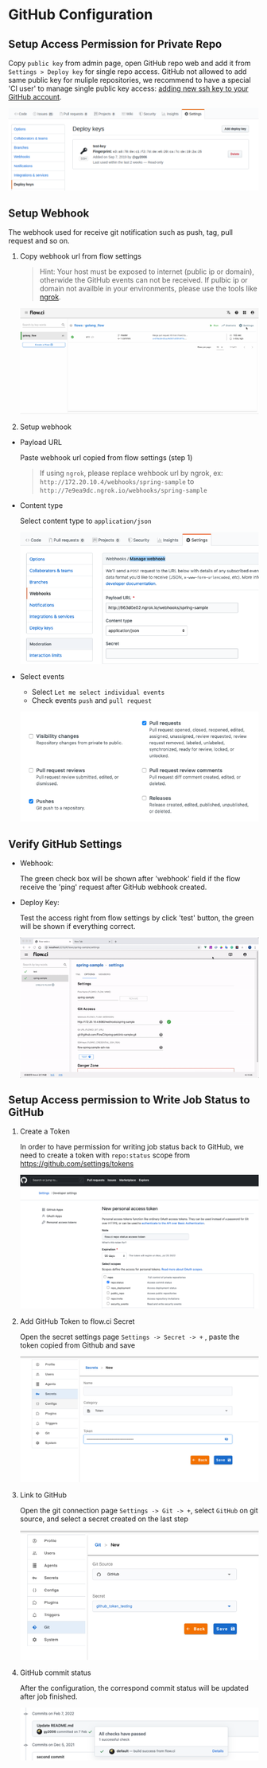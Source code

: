 # GitHub Configuration

## Setup Access Permission for Private Repo

Copy `public key` from admin page, open GitHub repo web and add it from `Settings > Deploy key` for single repo access. GitHub not allowed to add same public key for muliple repositories, we recommend to have a special 'CI user' to manage single public key access: [adding new ssh key to your GitHub account](https://help.github.com/en/articles/adding-a-new-ssh-key-to-your-github-account).

![github_setup_deploy_key](../../_images/git/github_setup_deploy_key.png)

## Setup Webhook

The webhook used for receive git notification such as push, tag, pull request and so on.

1. Copy webhook url from flow settings
    > Hint: Your host must be exposed to internet (public ip or domain), otherwide the GitHub events can not be received.
    > If pulbic ip or domain not availble in your environments, please use the tools like [ngrok](https://ngrok.com/).  

   ![webhook settings](../../_images/git/select_webhook_url.gif)

2. Setup webhook

- Payload URL

  Paste webhook url copied from flow settings (step 1)

  > If using `ngrok`, please replace wehbook url by ngrok, ex: `http://172.20.10.4/webhooks/spring-sample` to `http://7e9ea9dc.ngrok.io/webhooks/spring-sample`

- Content type

  Select content type to `application/json`

  ![payload and content](../../_images/git/github_setup_payload_and_content.png)

- Select events

  - Select `Let me select individual events`
  - Check events `push` and `pull request`

  ![events](../../_images/git/github_select_events.png)

## Verify GitHub Settings

- Webhook:

  The green check box will be shown after 'webhook' field if the flow receive the 'ping' request after GitHub webhook created.

- Deploy Key:
  
  Test the access right from flow settings by click 'test' button, the green will be shown if everything correct.

  ![github_test](../../_images/git/github_test_config.gif)


## Setup Access permission to Write Job Status to GitHub

1. Create a Token

    In order to have permission for writing job status back to GitHub, we need to create a token with `repo:status` scope from https://github.com/settings/tokens

    ![create token](../../_images/git/github_create_access_token.png)

2. Add GitHub Token to flow.ci Secret

    Open the secret settings page `Settings -> Secret -> +` , paste the token copied from Github and save

    ![add token](../../_images/git/add_token.png)

3. Link to GitHub

    Open the git connection page `Settings -> Git -> +`, select `GitHub` on git source, and select a secret created on the last step

    ![link](../../_images/git/github_add_link.png)

4. GitHub commit status

    After the configuration, the correspond commit status will be updated after job finished.

    ![demo](../../_images/git/github_check_updated.png)